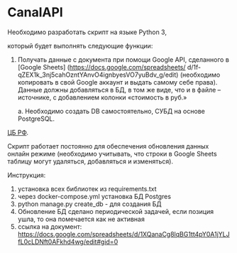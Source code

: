 # CanalAPI

Необходимо разработать скрипт на языке Python 3, 

который будет выполнять следующие функции:

1. Получать данные с документа при помощи Google API, сделанного в 
 [Google Sheets]
 (https://docs.google.com/spreadsheets/
 d/1f-qZEX1k_3nj5cahOzntYAnvO4ignbyesVO7yuBdv_g/edit) 
 (необходимо копировать в свой Google аккаунт и выдать самому себе права).
Данные должны добавляться в БД, в том же виде, что и 
 в файле –источнике, с добавлением колонки «стоимость в руб.»
    
    a. Необходимо создать DB самостоятельно, СУБД на основе PostgreSQL.
    
 [ЦБ РФ](https://www.cbr.ru/development/SXML/).
    
Скрипт работает постоянно для обеспечения обновления данных 
 онлайн режиме (необходимо учитывать, что строки в Google Sheets
таблицу могут удаляться, добавляться и изменяться).

Инструкция:
1) установка всех библиотек из requirements.txt
2) через docker-compose.yml установка БД Postgres
3) python manage.py create_db  - для создания БД
4) Обновление БД сделано периодической задачей, если позиция ушла, то она помечается
как не активная
5) ссылка на документ: https://docs.google.com/spreadsheets/d/1XQanaCg8lqBG1tt4pY0A1jYLJfL0cLDNft0AFkhd4wg/edit#gid=0

